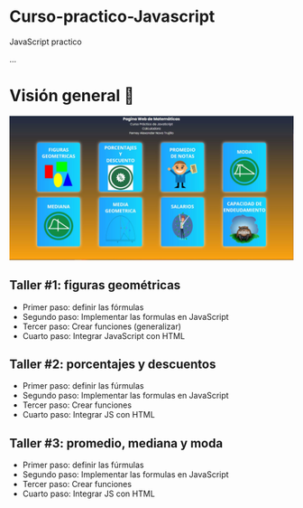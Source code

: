 # Curso-practico-Javascript
JavaScript practico

...

# Visión general 🚀

![alt text](https://raw.githubusercontent.com/ferneynava/Curso-practico-Javascript/main/Assets/Captura.JPG)

## Taller #1: figuras geométricas

- Primer paso: definir las fórmulas
- Segundo paso: Implementar las formulas en JavaScript 
- Tercer paso: Crear funciones (generalizar)
- Cuarto paso: Integrar JavaScript con HTML

## Taller #2: porcentajes y descuentos 

- Primer paso: definir las fúrmulas
- Segundo paso: Implementar las formulas en JavaScript
- Tercer paso: Crear funciones
- Cuarto paso: Integrar JS con HTML

## Taller #3: promedio, mediana y moda 

- Primer paso: definir las fúrmulas
- Segundo paso: Implementar las formulas en JavaScript
- Tercer paso: Crear funciones
- Cuarto paso: Integrar JS con HTML